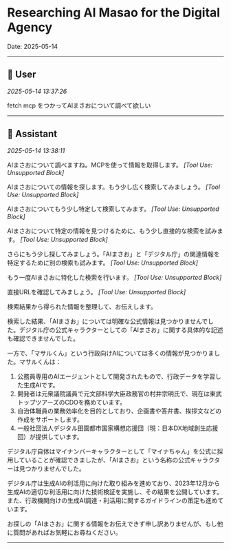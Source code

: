 # Researching AI Masao for the Digital Agency

Date: 2025-05-14

---

## 👤 User
*2025-05-14 13:37:26*

fetch mcp をつかってAIまさおについて調べて欲しい

---

## 🤖 Assistant
*2025-05-14 13:38:11*

AIまさおについて調べますね。MCPを使って情報を取得します。
*[Tool Use: Unsupported Block]*



AIまさおについての情報を探します。もう少し広く検索してみましょう。
*[Tool Use: Unsupported Block]*



AIまさおについてもう少し特定して検索してみます。
*[Tool Use: Unsupported Block]*



AIまさおについて特定の情報を見つけるために、もう少し直接的な検索を試みます。
*[Tool Use: Unsupported Block]*



さらにもう少し探してみましょう。「AIまさお」と「デジタル庁」の関連情報を特定するために別の検索も試みます。
*[Tool Use: Unsupported Block]*



もう一度AIまさおに特化した検索を行います。
*[Tool Use: Unsupported Block]*



直接URLを確認してみましょう。
*[Tool Use: Unsupported Block]*



検索結果から得られた情報を整理して、お伝えします。

検索した結果、「AIまさお」については明確な公式情報は見つかりませんでした。デジタル庁の公式キャラクターとしての「AIまさお」に関する具体的な記述も確認できませんでした。

一方で、「マサルくん」という行政向けAIについては多くの情報が見つかりました。マサルくんは：

1. 公務員専用のAIエージェントとして開発されたもので、行政データを学習した生成AIです。
2. 開発者は元衆議院議員で元文部科学大臣政務官の村井宗明氏で、現在は東武トップツアーズのCDOを務めています。
3. 自治体職員の業務効率化を目的としており、企画書や答弁書、挨拶文などの作成をサポートします。
4. 一般社団法人デジタル田園都市国家構想応援団（現：日本DX地域創生応援団）が提供しています。

デジタル庁自体はマイナンバーキャラクターとして「マイナちゃん」を公式に採用していることが確認できましたが、「AIまさお」という名称の公式キャラクターは見つかりませんでした。

デジタル庁は生成AIの利活用に向けた取り組みを進めており、2023年12月から生成AIの適切な利活用に向けた技術検証を実施し、その結果を公開しています。また、行政機関向けの生成AI調達・利活用に関するガイドラインの策定も進めています。

お探しの「AIまさお」に関する情報をお伝えできず申し訳ありませんが、もし他に質問があればお気軽にお尋ねください。

---
